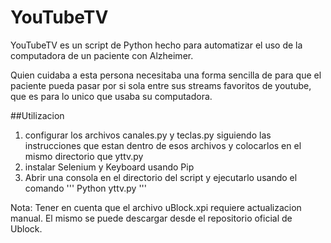# YouTubeTV

YouTubeTV es un script de Python hecho para automatizar el uso de la computadora de un paciente con Alzheimer.

Quien cuidaba a esta persona necesitaba una forma sencilla de para que el paciente pueda pasar por si sola entre sus streams favoritos de youtube, que es para lo unico que usaba su computadora.

##Utilizacion

1. configurar los archivos canales.py y teclas.py siguiendo las instrucciones que estan dentro de esos archivos y colocarlos en el mismo directorio que yttv.py
2. instalar Selenium y Keyboard usando Pip
3. Abrir una consola en el directorio del script y ejecutarlo usando el comando
'''
Python yttv.py
'''

Nota: Tener en cuenta que el archivo uBlock.xpi requiere actualizacion manual. El mismo se puede descargar desde el repositorio oficial de Ublock.